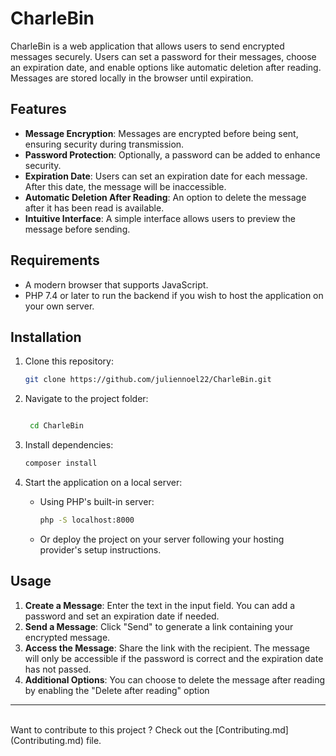 # CharleBin

CharleBin is a web application that allows users to send encrypted messages securely. Users can set a password for their messages, choose an expiration date, and enable options like automatic deletion after reading. Messages are stored locally in the browser until expiration.

## Features

- **Message Encryption**: Messages are encrypted before being sent, ensuring security during transmission.
- **Password Protection**: Optionally, a password can be added to enhance security.
- **Expiration Date**: Users can set an expiration date for each message. After this date, the message will be inaccessible.
- **Automatic Deletion After Reading**: An option to delete the message after it has been read is available.
- **Intuitive Interface**: A simple interface allows users to preview the message before sending.

## Requirements

- A modern browser that supports JavaScript.
- PHP 7.4 or later to run the backend if you wish to host the application on your own server.

## Installation

1. Clone this repository:
   ```bash
   git clone https://github.com/juliennoel22/CharleBin.git
   ```
2. Navigate to the project folder:
   ```bash
   
    cd CharleBin
    ```
   
3. Install dependencies:
    ```bash
    composer install
    ```
   
4. Start the application on a local server:
    - Using PHP's built-in server:
      ```bash
      php -S localhost:8000
      ```
    - Or deploy the project on your server following your hosting provider's setup instructions.


## Usage

1. **Create a Message**: Enter the text in the input field. You can add a password and set an expiration date if needed.
2. **Send a Message**: Click "Send" to generate a link containing your encrypted message.
3. **Access the Message**: Share the link with the recipient. The message will only be accessible if the password is correct and the expiration date has not passed.
4. **Additional Options**: You can choose to delete the message after reading by enabling the "Delete after reading" option


---
<br>
Want to contribute to this project ? Check out the [Contributing.md](Contributing.md) file.




